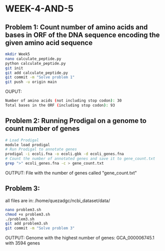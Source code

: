 # WEEK-4-AND-5
## Problem 1: Count number of amino acids and bases in ORF of the DNA sequence encoding the given amino acid sequence
```bash
mkdir Week5
nano calculate_peptide.py
python calculate_peptide.py
git init
git add calculate_peptide.py
git commit -m "Solve problem 1"
git push -u origin main
```
OUPUT:
```bash
Number of amino acids (not including stop codon): 30
Total bases in the ORF (including stop codon): 93
```

## Problem 2: Running Prodigal on a genome to count number of genes
```bash
# Load Prodigal
module load prodigal
# Run Prodigal to annotate genes
prodigal -i ecoli.fna -o ecoli.gbk -d ecoli_genes.fna
# Count the number of annotated genes and save it to gene_count.txt
grep ">" ecoli_genes.fna -c > gene_count.txt
```
OUTPUT: File with the number of genes called "gene_count.txt"

## Problem 3: 

all files are in: /home/quezadgc/ncbi_dataset/data/

```bash
nano problem3.sh
chmod +x problem3.sh
./problem3.sh
git add problem3.sh
git commit -m "Solve problem 3"
```
OUTPUT: Genome with the highest number of genes: GCA_000006745.1 with 3594 genes


